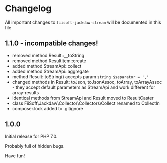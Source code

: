 # Changelog

All important changes to `fiisoft-jackdaw-stream` will be documented in this file

## 1.1.0 - incompatible changes!

- removed method Result::__toString
- removed method ResultItem::create
- added method StreamApi::collect
- added method StreamApi::aggregate
- method Result::toString() accepts param `string $separator = ','`
- changed methods in Result: toJson, toJsonAssoc, toArray, toArrayAssoc - they accept default parameters as StreamApi and work different for array-results
- identical methods from StreamApi and Result moved to ResultCaster 
- class FiiSoft\Jackdaw\Collector\Collectors\Collect renamed to CollectIn
- composer.lock added to .gitignore

## 1.0.0

Initial release for PHP 7.0.

Probably full of hidden bugs.

Have fun!